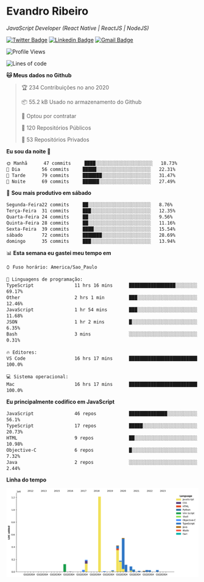 # Evandro **Ribeiro**

*JavaScript Developer (React Native | ReactJS | NodeJS)*

[![Twitter Badge](https://img.shields.io/badge/-@ribeiroevandro-201B2D?style=flat-square&labelColor=201B2D&logo=twitter&logoColor=white&link=https://twitter.com/ribeiroevandro)](https://twitter.com/ribeiroevandro) 
[![Linkedin Badge](https://img.shields.io/badge/-Evandro%20Ribeiro-201B2D?style=flat-square&logo=Linkedin&logoColor=white&link=https://www.linkedin.com/in/ribeiroevandro)](https://www.linkedin.com/in/ribeiroevandro) 
[![Gmail Badge](https://img.shields.io/badge/-oi@ribeiroevandro.com.br-201B2D?style=flat-square&logo=Gmail&logoColor=white&link=mailto:oi@ribeiroevandro.com.br)](mailto:oi@ribeiroevandro.com.br)


<!--START_SECTION:waka-->
![Profile Views](http://img.shields.io/badge/Visualizac%C3%B5es%20do%20perfil-39-blue)

![Lines of code](https://img.shields.io/badge/Do%20Hello%20World%20o%20que%20escrevi-11.7%20million%20linhas%20de%20c%C3%B3digo-blue)

**🐱 Meus dados no Github** 

> 🏆 234 Contribuições no ano 2020
 > 
> 📦 55.2 kB Usado no armazenamento do Github 
 > 
> 💼 Optou por contratar
 > 
> 📜 120 Repositórios Públicos
 > 
> 🔑 53 Repositórios Privados 

**Eu sou da noite 🦉** 

```text
🌞 Manhã      47 commits     ████░░░░░░░░░░░░░░░░░░░░░   18.73% 
🌆 Dia        56 commits     █████░░░░░░░░░░░░░░░░░░░░   22.31% 
🌃 Tarde      79 commits     ███████░░░░░░░░░░░░░░░░░░   31.47% 
🌙 Noite      69 commits     ██████░░░░░░░░░░░░░░░░░░░   27.49%

```
📅 **Sou mais produtivo em sábado** 

```text
Segunda-Feira22 commits     ██░░░░░░░░░░░░░░░░░░░░░░░   8.76% 
Terça-Feira  31 commits     ███░░░░░░░░░░░░░░░░░░░░░░   12.35% 
Quarta-Feira 24 commits     ██░░░░░░░░░░░░░░░░░░░░░░░   9.56% 
Quinta-Feira 28 commits     ██░░░░░░░░░░░░░░░░░░░░░░░   11.16% 
Sexta-Feira  39 commits     ████░░░░░░░░░░░░░░░░░░░░░   15.54% 
sábado       72 commits     ███████░░░░░░░░░░░░░░░░░░   28.69% 
domingo      35 commits     ███░░░░░░░░░░░░░░░░░░░░░░   13.94%

```


📊 **Esta semana eu gastei meu tempo em** 

```text
⌚︎ Fuso horário: America/Sao_Paulo

💬 Linguagens de programação: 
TypeScript               11 hrs 16 mins      █████████████████░░░░░░░░   69.17% 
Other                    2 hrs 1 min         ███░░░░░░░░░░░░░░░░░░░░░░   12.46% 
JavaScript               1 hr 54 mins        ███░░░░░░░░░░░░░░░░░░░░░░   11.68% 
JSON                     1 hr 2 mins         █░░░░░░░░░░░░░░░░░░░░░░░░   6.35% 
Bash                     3 mins              ░░░░░░░░░░░░░░░░░░░░░░░░░   0.31%

🔥 Editores: 
VS Code                  16 hrs 17 mins      █████████████████████████   100.0%

💻 Sistema operacional: 
Mac                      16 hrs 17 mins      █████████████████████████   100.0%

```

**Eu principalmente codifico em JavaScript** 

```text
JavaScript               46 repos            ██████████████░░░░░░░░░░░   56.1% 
TypeScript               17 repos            █████░░░░░░░░░░░░░░░░░░░░   20.73% 
HTML                     9 repos             ██░░░░░░░░░░░░░░░░░░░░░░░   10.98% 
Objective-C              6 repos             █░░░░░░░░░░░░░░░░░░░░░░░░   7.32% 
Java                     2 repos             ░░░░░░░░░░░░░░░░░░░░░░░░░   2.44%

```


**Linha do tempo**

![Chart not found](https://github.com/ribeiroevandro/ribeiroevandro/blob/master/charts/bar_graph.png) 


<!--END_SECTION:waka-->

